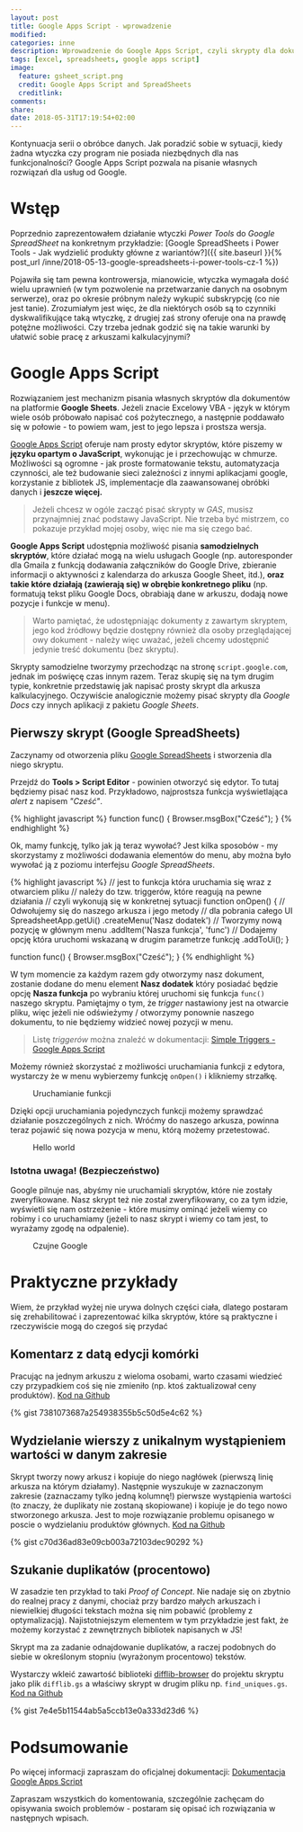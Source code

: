 ```yaml
---
layout: post
title: Google Apps Script - wprowadzenie
modified:
categories: inne
description: Wprowadzenie do Google Apps Script, czyli skrypty dla dokumentów Google.
tags: [excel, spreadsheets, google apps script]
image:
  feature: gsheet_script.png
  credit: Google Apps Script and SpreadSheets
  creditlink:
comments:
share:
date: 2018-05-31T17:19:54+02:00
---
```

Kontynuacja serii o obróbce danych. Jak poradzić sobie w sytuacji, kiedy żadna wtyczka czy program nie posiada niezbędnych dla nas funkcjonalności? Google Apps Script pozwala na pisanie własnych rozwiązań dla usług od Google.

<!-- more -->

# Wstęp
Poprzednio zaprezentowałem działanie wtyczki *Power Tools* do *Google SpreadSheet* na konkretnym przykładzie: [Google SpreadSheets i Power Tools - Jak wydzielić produkty główne z wariantów?]({{ site.baseurl }}{% post_url /inne/2018-05-13-google-spreadsheets-i-power-tools-cz-1 %})

Pojawiła się tam pewna kontrowersja, mianowicie, wtyczka wymagała dość wielu uprawnień (w tym pozwolenie na przetwarzanie danych na osobnym serwerze), oraz po okresie próbnym należy wykupić subskrypcję (co nie jest tanie). Zrozumiałym jest więc, że dla niektórych osób są to czynniki dyskwalifikujące taką wtyczkę, z drugiej zaś strony oferuje ona na prawdę potężne możliwości. Czy trzeba jednak godzić się na takie warunki by ułatwić sobie pracę z arkuszami kalkulacyjnymi?

# Google Apps Script
Rozwiązaniem jest mechanizm pisania własnych skryptów dla dokumentów na platformie **Google Sheets**. Jeżeli znacie Excelowy VBA - język w którym wiele osób próbowało napisać coś pożytecznego, a następnie poddawało się w połowie - to powiem wam, jest to jego lepsza i prostsza wersja. 

[Google Apps Script](https://developers.google.com/apps-script/) oferuje nam prosty edytor skryptów, które piszemy w **języku opartym o JavaScript**, wykonując je i przechowując w chmurze. Możliwości są ogromne - jak proste formatowanie tekstu, automatyzacja czynności, ale też budowanie sieci zależności z innymi aplikacjami google, korzystanie z bibliotek JS, implementacje dla zaawansowanej obróbki danych i **jeszcze więcej.**

> Jeżeli chcesz w ogóle zacząć pisać skrypty w *GAS*, musisz przynajmniej znać podstawy JavaScript. Nie trzeba być mistrzem, co pokazuje przykład mojej osoby, więc nie ma się czego bać.

**Google Apps Script** udostępnia możliwość pisania **samodzielnych skryptów**, które działać mogą na wielu usługach Google (np. autoresponder dla Gmaila z funkcją dodawania załączników do Google Drive, zbieranie informacji o aktywności z kalendarza do arkusza Google Sheet, itd.), **oraz takie które działają (zawierają się) w obrębie konkretnego pliku** (np. formatują tekst pliku Google Docs, obrabiają dane w arkuszu, dodają nowe pozycje i funkcje w menu). 

> Warto pamiętać, że udostępniając dokumenty z zawartym skryptem, jego kod źródłowy będzie dostępny również dla osoby przeglądającej owy dokument - należy więc uważać, jeżeli chcemy udostępnić jedynie treść dokumentu (bez skryptu).

Skrypty samodzielne tworzymy przechodząc na stronę `script.google.com`, jednak im poświęcę czas innym razem. Teraz skupię się na tym drugim typie, konkretnie przedstawię jak napisać prosty skrypt dla arkusza kalkulacyjnego. Oczywiście analogicznie możemy pisać skrypty dla *Google Docs* czy innych aplikacji z pakietu *Google Sheets*.

## Pierwszy skrypt (Google SpreadSheets)
Zaczynamy od otworzenia pliku [Google SpreadSheets](https://docs.google.com/spreadsheets/u/0/) i stworzenia dla niego skryptu. 

Przejdź do **Tools > Script Editor** - powinien otworzyć się edytor.
To tutaj będziemy pisać nasz kod. Przykładowo, najprostsza funkcja wyświetlająca *alert* z napisem *"Cześć"*.

{% highlight javascript %}
function func() {
  Browser.msgBox("Cześć");
}
{% endhighlight %}

Ok, mamy funkcję, tylko jak ją teraz wywołać? Jest kilka sposobów - my skorzystamy z możliwości dodawania elementów do menu, aby można było wywołać ją z poziomu interfejsu *Google SpreadSheets*.

{% highlight javascript %}
// jest to funkcja która uruchamia się wraz z otwarciem pliku
// należy do tzw. triggerów, które reagują na pewne działania
// czyli wykonują się w konkretnej sytuacji
function onOpen() {
  // Odwołujemy się do naszego arkusza i jego metody
  // dla pobrania całego UI
  SpreadsheetApp.getUi()
      .createMenu('Nasz dodatek') // Tworzymy nową pozycję w głównym menu
      .addItem('Nasza funkcja', 'func') // Dodajemy opcję która uruchomi wskazaną w drugim parametrze funkcję 
      .addToUi();
}

function func() {
  Browser.msgBox("Cześć");
}
{% endhighlight %}

W tym momencie za każdym razem gdy otworzymy nasz dokument, zostanie dodane do menu element **Nasz dodatek** który posiadać będzie opcję **Nasza funkcja** po wybraniu której uruchomi się funkcja `func()` naszego skryptu. Pamiętajmy o tym, że *trigger* nastawiony jest na otwarcie pliku, więc jeżeli nie odświeżymy / otworzymy ponownie naszego dokumentu, to nie będziemy widzieć nowej pozycji w menu. 

> Listę *triggerów* można znaleźć w dokumentacji: [Simple Triggers - Google Apps Script](https://developers.google.com/apps-script/guides/triggers/)

Możemy również skorzystać z możliwości uruchamiania funkcji z edytora, wystarczy że w menu wybierzemy funkcję `onOpen()` i klikniemy strzałkę.
<figure class="center">
	<img src='{{ site.url }}/images/gas/run_script.gif' alt="">
	<figcaption>Uruchamianie funkcji</figcaption>
</figure>

Dzięki opcji uruchamiania pojedynczych funkcji możemy sprawdzać działanie poszczególnych z nich. Wróćmy do naszego arkusza, powinna teraz pojawić się nowa pozycja w menu, którą możemy przetestować.
<figure class="center">
	<img src='{{ site.url }}/images/gas/hello_world_script.gif' alt="">
	<figcaption>Hello world</figcaption>
</figure>

### Istotna uwaga! (Bezpieczeństwo)
Google pilnuje nas, abyśmy nie uruchamiali skryptów, które nie zostały zweryfikowane. Nasz skrypt też nie został zweryfikowany, co za tym idzie, wyświetli się nam ostrzeżenie - które musimy ominąć jeżeli wiemy co robimy i co uruchamiamy (jeżeli to nasz skrypt i wiemy co tam jest, to wyrażamy zgodę na odpalenie).
<figure class="center">
	<img src='{{ site.url }}/images/gas/warning_script.gif' alt="">
	<figcaption>Czujne Google</figcaption>
</figure>

# Praktyczne przykłady
Wiem, że przykład wyżej nie urywa dolnych części ciała, dlatego postaram się zrehabilitować i zaprezentować kilka skryptów, które są praktyczne i rzeczywiście mogą do czegoś się przydać

## Komentarz z datą edycji komórki
Pracując na jednym arkuszu z wieloma osobami, warto czasami wiedzieć czy przypadkiem coś się nie zmieniło (np. ktoś zaktualizował ceny produktów).
[Kod na Github](https://gist.github.com/chawel/7381073687a254938355b5c50d5e4c62)


{% gist 7381073687a254938355b5c50d5e4c62 %}

## Wydzielanie wierszy z unikalnym wystąpieniem wartości w danym zakresie
Skrypt tworzy nowy arkusz i kopiuje do niego nagłówek (pierwszą linię arkusza na którym działamy). Następnie wyszukuje w zaznaczonym zakresie (zaznaczamy tylko jedną kolumnę!) pierwsze wystąpienia wartości (to znaczy, że duplikaty nie zostaną skopiowane) i kopiuje je do tego nowo stworzonego arkusza. Jest to moje rozwiązanie problemu opisanego w poscie o wydzielaniu produktów głównych. 
[Kod na Github](https://gist.github.com/chawel/c70d36ad83e09cb003a72103dec90292)

{% gist c70d36ad83e09cb003a72103dec90292 %}

## Szukanie duplikatów (procentowo)
W zasadzie ten przykład to taki *Proof of Concept*. Nie nadaje się on zbytnio do realnej pracy z danymi, chociaż przy bardzo małych arkuszach i niewielkiej długości tekstach można się nim pobawić (problemy z optymalizacją). Najistotniejszym elementem w tym przykładzie jest fakt, że możemy korzystać z zewnętrznych bibliotek napisanych w JS!

Skrypt ma za zadanie odnajdowanie duplikatów, a raczej podobnych do siebie w określonym stopniu (wyrażonym procentowo) tekstów.

Wystarczy wkleić zawartość biblioteki [difflib-browser](https://raw.githubusercontent.com/qiao/difflib.js/master/dist/difflib-browser.js) do projektu skryptu jako plik `difflib.gs` a właściwy skrypt w drugim pliku np. `find_uniques.gs`. [Kod na Github](https://gist.github.com/chawel/7e4e5b11544ab5a5ccb13e0a333d23d6)

{% gist 7e4e5b11544ab5a5ccb13e0a333d23d6 %}

# Podsumowanie
Po więcej informacji zapraszam do oficjalnej dokumentacji: [Dokumentacja Google Apps Script](https://developers.google.com/apps-script/guides/sheets)

Zapraszam wszystkich do komentowania, szczególnie zachęcam do opisywania swoich problemów - postaram się opisać ich rozwiązania w następnych wpisach. 
  






